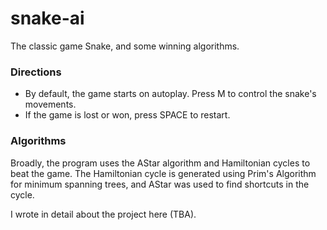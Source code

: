 # snake-ai

The classic game Snake, and some winning algorithms.

### Directions
- By default, the game starts on autoplay. Press M to control the snake's movements.
- If the game is lost or won, press SPACE to restart.

### Algorithms
Broadly, the program uses the AStar algorithm and Hamiltonian cycles to beat
the game. The Hamiltonian cycle is generated using Prim's Algorithm for
minimum spanning trees, and AStar was used to find shortcuts in the cycle.

I wrote in detail about the project here (TBA).